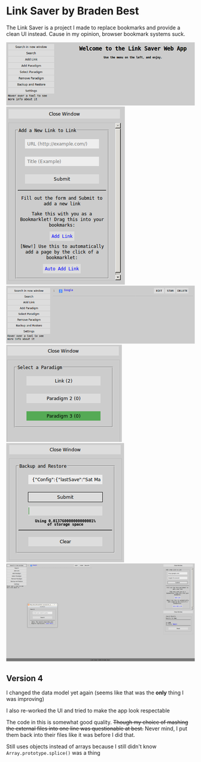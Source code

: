 # Link Saver by Braden Best

The Link Saver is a project I made to replace bookmarks and provide a clean UI instead. Cause in my opinion, browser bookmark systems suck.

![](showcase.png)
![](showcase2.png)
![](showcase3.png)
![](showcase4.png)
![](showcase5.png)
![](showcase6.png)

## Version 4

I changed the data model yet again (seems like that was the **only** thing I was improving)

I also re-worked the UI and tried to make the app look respectable

The code in this is somewhat good quality. ~~Though my choice of mashing the external files into one line was questionable at best.~~ Never mind, I put them back into their files like it was before I did that.

Still uses objects instead of arrays because I still didn't know `Array.prototype.splice()` was a thing
